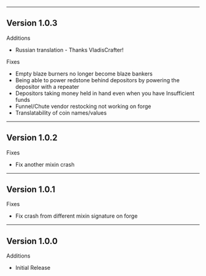 ------------------------------------------------------
Version 1.0.3
------------------------------------------------------
Additions
- Russian translation - Thanks VladisCrafter!

Fixes
- Empty blaze burners no longer become blaze bankers
- Being able to power redstone behind depositors by powering the depositor with a repeater
- Depositors taking money held in hand even when you have Insufficient funds
- Funnel/Chute vendor restocking not working on forge
- Translatability of coin names/values
------------------------------------------------------
Version 1.0.2
------------------------------------------------------
Fixes
- Fix another mixin crash
------------------------------------------------------
Version 1.0.1
------------------------------------------------------
Fixes
- Fix crash from different mixin signature on forge
------------------------------------------------------
Version 1.0.0
------------------------------------------------------
Additions
- Initial Release